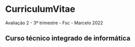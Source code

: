 # CurriculumVitae
Avaliação 2 - 3º trimestre - Fsc - Marcelo 2022
## Curso técnico integrado de informática
